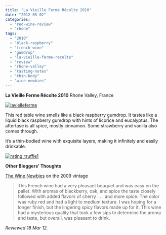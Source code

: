 ```yaml
---
title: "La Vieille Ferme Récolte 2010"
date: "2012-05-02"
categories: 
  - "red-wine-review"
  - "rhone"
tags: 
  - "2010"
  - "black-raspberry"
  - "french-wine"
  - "gumdrop"
  - "la-vieille-ferme-recolte"
  - "review"
  - "rhone-valley"
  - "tasting-notes"
  - "thin-body"
  - "wine-newbies"
---
```


**La Vieille Ferme Récolte 2010** Rhone Valley, France

[![](http://s3.amazonaws.com/thegourmez-wpmedia/2012/04/lavielleferme.jpg "lavielleferme")](http://s3.amazonaws.com/thegourmez-wpmedia/2012/04/lavielleferme.jpg)

This red table wine smells like a black raspberry gumdrop. It tastes like a liquid black raspberry gumdrop with hints of licorice and eucalyptus. The aftertase is all spice, mostly cinnamon. Some strawberry and vanilla also comes through.

It’s a thin-bodied wine with exquisite layers, making it infinitely and easily drinkable.

[![](http://s3.amazonaws.com/thegourmez-wpmedia/2009/02/rating_truffle1.gif "rating_truffle1")](http://s3.amazonaws.com/thegourmez-wpmedia/2009/02/rating_truffle1.gif)

**Other Bloggers’ Thoughts**

[The Wine Newbies](http://thewinenewbies.com/2011/05/01/2009-la-vieille-ferme-recolte/) on the 2009 vintage

> This French wine had a very pleasant bouquet and was easy on the pallet. With aromas of blackberry, oak, and spice the taste closely followed with added flavors of cherry . . . and more spice. The color was ruby red and had a light to medium texture. I was hoping for a longer finish, but the lingering spicy flavors made up for it. This wine had a mysterious quality that took a few sips to determine the aroma and taste, but overall, was pleasant to drink.

_Reviewed 18 Mar 12._

